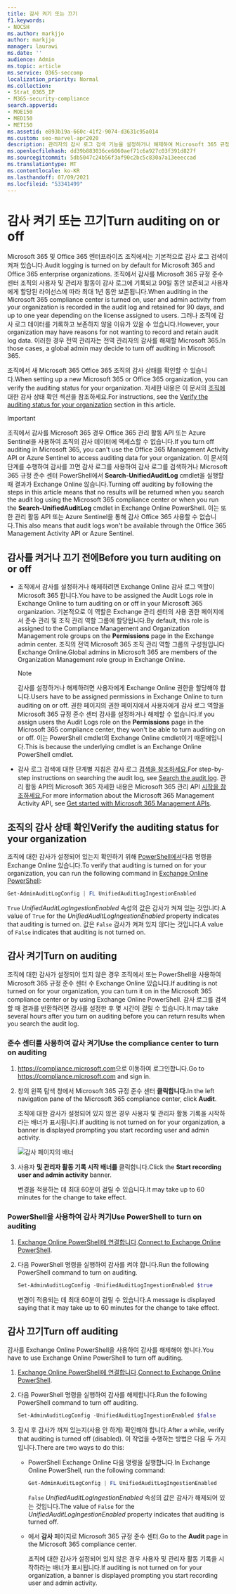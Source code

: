 ```yaml
---
title: 감사 켜기 또는 끄기
f1.keywords:
- NOCSH
ms.author: markjjo
author: markjjo
manager: laurawi
ms.date: ''
audience: Admin
ms.topic: article
ms.service: O365-seccomp
localization_priority: Normal
ms.collection:
- Strat_O365_IP
- M365-security-compliance
search.appverid:
- MOE150
- MED150
- MET150
ms.assetid: e893b19a-660c-41f2-9074-d3631c95a014
ms.custom: seo-marvel-apr2020
description: 관리자의 감사 로그 검색 기능을 설정하거나 해제하여 Microsoft 365 규정 준수 센터 감사 로그를 검색할 수 있는 기능을 활성화 또는 비활성화하는 방법
ms.openlocfilehash: dd39b883036ce6060aef71c6a927c03f391d827f
ms.sourcegitcommit: 5db5047c24b56f3af90c2bc5c830a7a13eeeccad
ms.translationtype: MT
ms.contentlocale: ko-KR
ms.lasthandoff: 07/09/2021
ms.locfileid: "53341499"
---
```

# <a name="turn-auditing-on-or-off"></a><span data-ttu-id="ef359-103">감사 켜기 또는 끄기</span><span class="sxs-lookup"><span data-stu-id="ef359-103">Turn auditing on or off</span></span>

<span data-ttu-id="ef359-104">Microsoft 365 및 Office 365 엔터프라이즈 조직에서는 기본적으로 감사 로그 검색이 켜져 있습니다.</span><span class="sxs-lookup"><span data-stu-id="ef359-104">Audit logging is turned on by default for Microsoft 365 and Office 365 enterprise organizations.</span></span> <span data-ttu-id="ef359-105">조직에서 감사를 Microsoft 365 규정 준수 센터 조직의 사용자 및 관리자 활동이 감사 로그에 기록되고 90일 동안 보존되고 사용자에게 할당된 라이선스에 따라 최대 1년 동안 보존됩니다.</span><span class="sxs-lookup"><span data-stu-id="ef359-105">When auditing in the Microsoft 365 compliance center is turned on, user and admin activity from your organization is recorded in the audit log and retained for 90 days, and up to one year depending on the license assigned to users.</span></span> <span data-ttu-id="ef359-106">그러나 조직에 감사 로그 데이터를 기록하고 보존하지 않을 이유가 있을 수 있습니다.</span><span class="sxs-lookup"><span data-stu-id="ef359-106">However, your organization may have reasons for not wanting to record and retain audit log data.</span></span> <span data-ttu-id="ef359-107">이러한 경우 전역 관리자는 전역 관리자의 감사를 해제할 Microsoft 365.</span><span class="sxs-lookup"><span data-stu-id="ef359-107">In those cases, a global admin may decide to turn off auditing in Microsoft 365.</span></span>

<span data-ttu-id="ef359-108">조직에서 새 Microsoft 365 Office 365 조직의 감사 상태를 확인할 수 있습니다.</span><span class="sxs-lookup"><span data-stu-id="ef359-108">When setting up a new Microsoft 365 or Office 365 organization, you can verify the auditing status for your organization.</span></span> <span data-ttu-id="ef359-109">자세한 내용은 이 문서의 [조직에](#verify-the-auditing-status-for-your-organization) 대한 감사 상태 확인 섹션을 참조하세요.</span><span class="sxs-lookup"><span data-stu-id="ef359-109">For instructions, see the [Verify the auditing status for your organization](#verify-the-auditing-status-for-your-organization) section in this article.</span></span>

> [!IMPORTANT]
> <span data-ttu-id="ef359-110">조직에서 감사를 Microsoft 365 경우 Office 365 관리 활동 API 또는 Azure Sentinel을 사용하여 조직의 감사 데이터에 액세스할 수 없습니다.</span><span class="sxs-lookup"><span data-stu-id="ef359-110">If you turn off auditing in Microsoft 365, you can't use the Office 365 Management Activity API or Azure Sentinel to access auditing data for your organization.</span></span> <span data-ttu-id="ef359-111">이 문서의 단계를 수행하여 감사를 끄면 감사 로그를 사용하여 감사 로그를 검색하거나 Microsoft 365 규정 준수 센터 PowerShell에서 **Search-UnifiedAuditLog** cmdlet을 실행할 때 결과가 Exchange Online 않습니다.</span><span class="sxs-lookup"><span data-stu-id="ef359-111">Turning off auditing by following the steps in this article means that no results will be returned when you search the audit log using the Microsoft 365 compliance center or when you run the **Search-UnifiedAuditLog** cmdlet in Exchange Online PowerShell.</span></span> <span data-ttu-id="ef359-112">이는 또한 관리 활동 API 또는 Azure Sentinel을 통해 감사 Office 365 사용할 수 없습니다.</span><span class="sxs-lookup"><span data-stu-id="ef359-112">This also means that audit logs won't be available through the Office 365 Management Activity API or Azure Sentinel.</span></span>
  
## <a name="before-you-turn-auditing-on-or-off"></a><span data-ttu-id="ef359-113">감사를 켜거나 끄기 전에</span><span class="sxs-lookup"><span data-stu-id="ef359-113">Before you turn auditing on or off</span></span>

- <span data-ttu-id="ef359-114">조직에서 감사를 설정하거나 해제하려면 Exchange Online 감사 로그 역할이 Microsoft 365 합니다.</span><span class="sxs-lookup"><span data-stu-id="ef359-114">You have to be assigned the Audit Logs role in Exchange Online to turn auditing on or off in your Microsoft 365 organization.</span></span> <span data-ttu-id="ef359-115">기본적으로 이 역할은 Exchange 관리 센터의 사용 권한  페이지에서 준수 관리 및 조직 관리 역할 그룹에 할당됩니다.</span><span class="sxs-lookup"><span data-stu-id="ef359-115">By default, this role is assigned to the Compliance Management and Organization Management role groups on the **Permissions** page in the Exchange admin center.</span></span> <span data-ttu-id="ef359-116">조직의 전역 Microsoft 365 조직 관리 역할 그룹의 구성원입니다Exchange Online.</span><span class="sxs-lookup"><span data-stu-id="ef359-116">Global admins in Microsoft 365 are members of the Organization Management role group in Exchange Online.</span></span>

    > [!NOTE]
    > <span data-ttu-id="ef359-117">감사를 설정하거나 해제하려면 사용자에게 Exchange Online 권한을 할당해야 합니다.</span><span class="sxs-lookup"><span data-stu-id="ef359-117">Users have to be assigned permissions in Exchange Online to turn auditing on or off.</span></span> <span data-ttu-id="ef359-118">권한 페이지의 권한 페이지에서 사용자에게 감사  로그 역할을 Microsoft 365 규정 준수 센터 감사를 설정하거나 해제할 수 없습니다.</span><span class="sxs-lookup"><span data-stu-id="ef359-118">If you assign users the Audit Logs role on the **Permissions** page in the Microsoft 365 compliance center, they won't be able to turn auditing on or off.</span></span> <span data-ttu-id="ef359-119">이는 PowerShell cmdlet의 Exchange Online cmdlet이기 때문에입니다.</span><span class="sxs-lookup"><span data-stu-id="ef359-119">This is because the underlying cmdlet is an Exchange Online PowerShell cmdlet.</span></span>

- <span data-ttu-id="ef359-120">감사 로그 검색에 대한 단계별 지침은 감사 로그 [검색을 참조하세요.](search-the-audit-log-in-security-and-compliance.md)</span><span class="sxs-lookup"><span data-stu-id="ef359-120">For step-by-step instructions on searching the audit log, see [Search the audit log](search-the-audit-log-in-security-and-compliance.md).</span></span> <span data-ttu-id="ef359-121">관리 활동 API의 Microsoft 365 자세한 내용은 Microsoft 365 관리 API [시작을 참조하세요.](/office/office-365-management-api/get-started-with-office-365-management-apis)</span><span class="sxs-lookup"><span data-stu-id="ef359-121">For more information about the Microsoft 365 Management Activity API, see [Get started with Microsoft 365 Management APIs](/office/office-365-management-api/get-started-with-office-365-management-apis).</span></span>

## <a name="verify-the-auditing-status-for-your-organization"></a><span data-ttu-id="ef359-122">조직의 감사 상태 확인</span><span class="sxs-lookup"><span data-stu-id="ef359-122">Verify the auditing status for your organization</span></span>

<span data-ttu-id="ef359-123">조직에 대한 감사가 설정되어 있는지 확인하기 위해 [PowerShell에서](/powershell/exchange/connect-to-exchange-online-powershell)다음 명령을 Exchange Online 있습니다.</span><span class="sxs-lookup"><span data-stu-id="ef359-123">To verify that auditing is turned on for your organization, you can run the following command in [Exchange Online PowerShell](/powershell/exchange/connect-to-exchange-online-powershell):</span></span>

```powershell
Get-AdminAuditLogConfig | FL UnifiedAuditLogIngestionEnabled
```

<span data-ttu-id="ef359-124">`True` _UnifiedAuditLogIngestionEnabled_ 속성의 값은 감사가 켜져 있는 것입니다.</span><span class="sxs-lookup"><span data-stu-id="ef359-124">A value of `True` for the  _UnifiedAuditLogIngestionEnabled_ property indicates that auditing is turned on.</span></span> <span data-ttu-id="ef359-125">값은 `False` 감사가 켜져 있지 않다는 것입니다.</span><span class="sxs-lookup"><span data-stu-id="ef359-125">A value of `False` indicates that auditing is not turned on.</span></span>

## <a name="turn-on-auditing"></a><span data-ttu-id="ef359-126">감사 켜기</span><span class="sxs-lookup"><span data-stu-id="ef359-126">Turn on auditing</span></span>

<span data-ttu-id="ef359-127">조직에 대한 감사가 설정되어 있지 않은 경우 조직에서 또는 PowerShell을 사용하여 Microsoft 365 규정 준수 센터 수 Exchange Online 있습니다.</span><span class="sxs-lookup"><span data-stu-id="ef359-127">If auditing is not turned on for your organization, you can turn it on in the Microsoft 365 compliance center or by using Exchange Online PowerShell.</span></span> <span data-ttu-id="ef359-128">감사 로그를 검색할 때 결과를 반환하려면 감사를 설정한 후 몇 시간이 걸릴 수 있습니다.</span><span class="sxs-lookup"><span data-stu-id="ef359-128">It may take several hours after you turn on auditing before you can return results when you search the audit log.</span></span>
  
### <a name="use-the-compliance-center-to-turn-on-auditing"></a><span data-ttu-id="ef359-129">준수 센터를 사용하여 감사 켜기</span><span class="sxs-lookup"><span data-stu-id="ef359-129">Use the compliance center to turn on auditing</span></span>

1. <span data-ttu-id="ef359-130"><https://compliance.microsoft.com>으로 이동하여 로그인합니다.</span><span class="sxs-lookup"><span data-stu-id="ef359-130">Go to <https://compliance.microsoft.com> and sign in.</span></span>

2. <span data-ttu-id="ef359-131">창의 왼쪽 탐색 창에서 Microsoft 365 규정 준수 센터 **클릭합니다.**</span><span class="sxs-lookup"><span data-stu-id="ef359-131">In the left navigation pane of the Microsoft 365 compliance center, click **Audit**.</span></span>

   <span data-ttu-id="ef359-132">조직에 대한 감사가 설정되어 있지 않은 경우 사용자 및 관리자 활동 기록을 시작하라는 배너가 표시됩니다.</span><span class="sxs-lookup"><span data-stu-id="ef359-132">If auditing is not turned on for your organization, a banner is displayed prompting you start recording user and admin activity.</span></span>

   ![감사 페이지의 배너](../media/AuditingBanner.png)

3. <span data-ttu-id="ef359-134">사용자 **및 관리자 활동 기록 시작 배너를** 클릭합니다.</span><span class="sxs-lookup"><span data-stu-id="ef359-134">Click the **Start recording user and admin activity** banner.</span></span>

   <span data-ttu-id="ef359-135">변경을 적용하는 데 최대 60분이 걸릴 수 있습니다.</span><span class="sxs-lookup"><span data-stu-id="ef359-135">It may take up to 60 minutes for the change to take effect.</span></span>

### <a name="use-powershell-to-turn-on-auditing"></a><span data-ttu-id="ef359-136">PowerShell을 사용하여 감사 켜기</span><span class="sxs-lookup"><span data-stu-id="ef359-136">Use PowerShell to turn on auditing</span></span>

1. <span data-ttu-id="ef359-137">[Exchange Online PowerShell에 연결합니다](/powershell/exchange/connect-to-exchange-online-powershell).</span><span class="sxs-lookup"><span data-stu-id="ef359-137">[Connect to Exchange Online PowerShell](/powershell/exchange/connect-to-exchange-online-powershell).</span></span>

2. <span data-ttu-id="ef359-138">다음 PowerShell 명령을 실행하여 감사를 켜야 합니다.</span><span class="sxs-lookup"><span data-stu-id="ef359-138">Run the following PowerShell command to turn on auditing.</span></span>

    ```powershell
    Set-AdminAuditLogConfig -UnifiedAuditLogIngestionEnabled $true
    ```

    <span data-ttu-id="ef359-139">변경이 적용되는 데 최대 60분이 걸릴 수 있습니다.</span><span class="sxs-lookup"><span data-stu-id="ef359-139">A message is displayed saying that it may take up to 60 minutes for the change to take effect.</span></span>
  
## <a name="turn-off-auditing"></a><span data-ttu-id="ef359-140">감사 끄기</span><span class="sxs-lookup"><span data-stu-id="ef359-140">Turn off auditing</span></span>

<span data-ttu-id="ef359-141">감사를 Exchange Online PowerShell을 사용하여 감사를 해제해야 합니다.</span><span class="sxs-lookup"><span data-stu-id="ef359-141">You have to use Exchange Online PowerShell to turn off auditing.</span></span>
  
1. <span data-ttu-id="ef359-142">[Exchange Online PowerShell에 연결합니다](/powershell/exchange/connect-to-exchange-online-powershell).</span><span class="sxs-lookup"><span data-stu-id="ef359-142">[Connect to Exchange Online PowerShell](/powershell/exchange/connect-to-exchange-online-powershell).</span></span>

2. <span data-ttu-id="ef359-143">다음 PowerShell 명령을 실행하여 감사를 해제합니다.</span><span class="sxs-lookup"><span data-stu-id="ef359-143">Run the following PowerShell command to turn off auditing.</span></span>

    ```powershell
    Set-AdminAuditLogConfig -UnifiedAuditLogIngestionEnabled $false
    ```

3. <span data-ttu-id="ef359-144">잠시 후 감사가 꺼져 있는지(사용 안 하게) 확인해야 합니다.</span><span class="sxs-lookup"><span data-stu-id="ef359-144">After a while, verify that auditing is turned off (disabled).</span></span> <span data-ttu-id="ef359-145">이 작업을 수행하는 방법은 다음 두 가지입니다.</span><span class="sxs-lookup"><span data-stu-id="ef359-145">There are two ways to do this:</span></span>

    - <span data-ttu-id="ef359-146">PowerShell Exchange Online 다음 명령을 실행합니다.</span><span class="sxs-lookup"><span data-stu-id="ef359-146">In Exchange Online PowerShell, run the following command:</span></span>

      ```powershell
      Get-AdminAuditLogConfig | FL UnifiedAuditLogIngestionEnabled
      ```

      <span data-ttu-id="ef359-147">`False` _UnifiedAuditLogIngestionEnabled_ 속성의 값은 감사가 해제되어 있는 것입니다.</span><span class="sxs-lookup"><span data-stu-id="ef359-147">The value of  `False` for the  _UnifiedAuditLogIngestionEnabled_ property indicates that auditing is turned off.</span></span>

    - <span data-ttu-id="ef359-148">에서 **감사** 페이지로 Microsoft 365 규정 준수 센터.</span><span class="sxs-lookup"><span data-stu-id="ef359-148">Go to the **Audit** page in the Microsoft 365 compliance center.</span></span>

      <span data-ttu-id="ef359-149">조직에 대한 감사가 설정되어 있지 않은 경우 사용자 및 관리자 활동 기록을 시작하라는 배너가 표시됩니다.</span><span class="sxs-lookup"><span data-stu-id="ef359-149">If auditing is not turned on for your organization, a banner is displayed prompting you start recording user and admin activity.</span></span>
